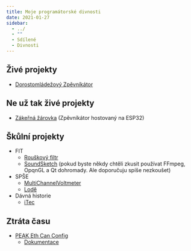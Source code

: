 ```yaml
---
title: Moje programátorské divnosti
date: 2021-01-27
sidebar: 
  - ../
  - ""
  - Sdílené
  - Divnosti
---
```

## Živé projekty
- [Dorostomládežový Zpěvníkátor](https://github.com/OSDVF/Zpevnikator-Vue)

## Ne už tak živé projekty
- [Zákeřná žárovka](https://github.com/OSDVF/InsidiousLight) (Zpěvníkátor hostovaný na ESP32)

## Škůlní projekty
- FIT
    - [Rouškový filtr](https://github.com/OSDVF/ISS-MaskFilter)
    - [SoundSketch](https://github.com/OSDVF/SoundSketch) (pokud byste někdy chtěli zkusit používat FFmpeg, OpqnGL a Qt dohromady. Ale doporučuju spíše nezkoušet)
- SPŠE
    - [MultiChannelVoltmeter](https://dosoftwares.visualstudio.com/MultiChannelVoltmeter)
    - [Lodě](https://github.com/OSDVF/SPSE-Lode)
- Dávná historie
    - [iTec](http://warchcompany.blogspot.com)

## Ztráta času
- [PEAK Eth Can Config](https://github.com/OSDVF/PCanEthConfig)
    - [Dokumentace](https://github.com/OSDVF/PCanEthWiki)
